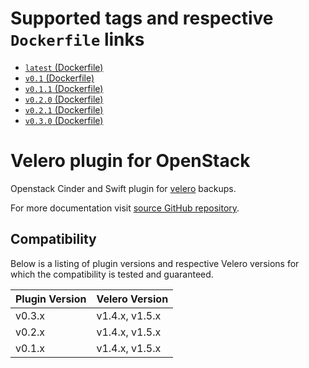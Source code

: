 # Supported tags and respective `Dockerfile` links

* [`latest` (Dockerfile)](https://github.com/Lirt/velero-plugin-for-openstack/blob/master/docker/Dockerfile)
* [`v0.1` (Dockerfile)](https://github.com/Lirt/velero-plugin-for-openstack/blob/v0.1/docker/Dockerfile)
* [`v0.1.1` (Dockerfile)](https://github.com/Lirt/velero-plugin-for-openstack/blob/v0.1.1/docker/Dockerfile)
* [`v0.2.0` (Dockerfile)](https://github.com/Lirt/velero-plugin-for-openstack/blob/v0.2.0/docker/Dockerfile)
* [`v0.2.1` (Dockerfile)](https://github.com/Lirt/velero-plugin-for-openstack/blob/v0.2.1/docker/Dockerfile)
* [`v0.3.0` (Dockerfile)](https://github.com/Lirt/velero-plugin-for-openstack/blob/v0.3.0/docker/Dockerfile)

# Velero plugin for OpenStack

Openstack Cinder and Swift plugin for [velero](https://github.com/vmware-tanzu/velero/) backups.

For more documentation visit [source GitHub repository](https://github.com/Lirt/velero-plugin-for-openstack).

## Compatibility

Below is a listing of plugin versions and respective Velero versions for which the compatibility is tested and guaranteed.

| Plugin Version | Velero Version |
| :------------- | :------------- |
| v0.3.x         | v1.4.x, v1.5.x |
| v0.2.x         | v1.4.x, v1.5.x |
| v0.1.x         | v1.4.x, v1.5.x |
